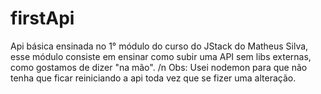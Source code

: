 # firstApi
Api básica ensinada no 1° módulo do curso do JStack do Matheus Silva, esse módulo consiste em ensinar como subir uma API sem libs externas, como gostamos de dizer "na mão". /n
Obs: Usei nodemon para que não tenha que ficar reiniciando a api toda vez que se fizer uma alteração.
